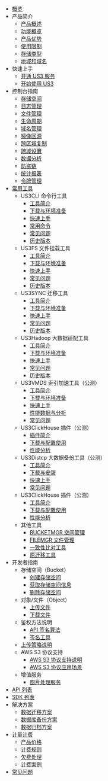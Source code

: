 
* [概览](/ufile/README)
* 产品简介
    * [产品概述](/ufile/introduction/concept)
    * [功能概览](/ufile/introduction/functions)
    * [产品优势](/ufile/introduction/advantages)
    * [使用限制](/ufile/introduction/limit)
    * [存储类型](/ufile/introduction/storage_type)
    * [地域和域名](/ufile/introduction/region)
* 快速上手
    * [开通 US3 服务](/ufile/quick/start_service)
    * [开始使用 US3](/ufile/quick/quick_start)
* 控制台指南
    * [存储空间](/ufile/guide/space)
    * [日志管理](/ufile/guide/logging)
    * [文件管理](/ufile/guide/management)
    * [生命周期](/ufile/guide/lifecycle)
    * [域名管理](/ufile/guide/domain)
    * [镜像回源](/ufile/guide/mirror)
    * [跨区域复制](/ufile/guide/multisite)
    * [跨域设置](/ufile/guide/cors)
    * [数据分析](/ufile/guide/analyze)
    * [防盗链](/ufile/guide/referer)
    * [统计报表](/ufile/guide/dashboard)
    * [令牌管理](/ufile/guide/token)
* [常用工具](/ufile/tools/introduction)
    * US3CLI 命令行工具
        * [工具简介](/ufile/tools/us3cli/introduction)
        * [下载与环境准备](/ufile/tools/us3cli/prepare)
        * [快速上手](/ufile/tools/us3cli/quickaccess)
        * [常用命令](/ufile/tools/us3cli/command)
        * [常见问题](/ufile/tools/us3cli/questions)
        * [历史版本](/ufile/tools/us3cli/ReleaseNote)
    * US3FS 文件挂载工具
        * [工具简介](/ufile/tools/us3fs/introduction)
        * [下载与环境准备](/ufile/tools/us3fs/prepare)
        * [快速上手](/ufile/tools/us3fs/quickaccess)
        * [常见问题](/ufile/tools/us3fs/questions)
        * [历史版本](/ufile/tools/us3fs/ReleaseNote)
    * US3SYNC 迁移工具
        * [工具简介](/ufile/tools/us3sync/introduction)
        * [下载与环境准备](/ufile/tools/us3sync/prepare)
        * [快速上手](/ufile/tools/us3sync/quickaccess)
        * [常见问题](/ufile/tools/us3sync/questions)
        * [历史版本](/ufile/tools/us3sync/ReleaseNote)
    * US3Hadoop 大数据适配工具
        * [工具简介](/ufile/tools/us3hadoop/introduction)
        * [下载与环境准备](/ufile/tools/us3hadoop/prepare)
        * [快速上手](/ufile/tools/us3hadoop/quickaccess)
        * [常见问题](/ufile/tools/us3hadoop/questions)
        * [历史版本](/ufile/tools/us3hadoop/ReleaseNote)
    * US3VMDS 索引加速工具（公测）
        * [工具简介](/ufile/tools/us3vmds/introduction)
        * [下载与环境准备](/ufile/tools/us3vmds/prepare)
        * [快速上手](/ufile/tools/us3vmds/quickaccess)
        * [性能数据与分析](/ufile/tools/us3vmds/testdata)
        * [常见问题](/ufile/tools/us3vmds/questions)
	* US3ClickHouse 插件（公测）
		* [插件简介](/ufile/tools/us3clickhouse/introduction)
		* [下载与配置使用](/ufile/tools/us3clickhouse/prepare)
		* [性能分析](/ufile/tools/us3clickhouse/testdata)
    * US3Distcp 大数据备份工具（公测）
        * [工具简介](/ufile/tools/us3distcp/introduction)
        * [下载与安装](/ufile/tools/us3distcp/prepare)
        * [快速上手](/ufile/tools/us3distcp/quickaccess)
        * [常见问题](/ufile/tools/us3distcp/questions)
    * US3ClickHouse 插件（公测）
        * [工具简介](/ufile/tools/us3clickhouse/introduction)
        * [下载与配置使用](/ufile/tools/us3clickhouse/prepare)
        * [性能分析](/ufile/tools/us3clickhouse/testdata)
    * 其他工具
        * [BUCKETMGR 空间管理](/ufile/tools/tools/tools_bcket)
        * [FILEMGR 文件管理](/ufile/tools/tools/tools_file)
        * [一致性比对工具](/ufile/tools/tools/consistency)
        * [原迁移工具](/ufile/tools/tools/ufile_import)
* 开发者指南
    * 存储空间（Bucket）
        * [创建存储空间](/ufile/guide/bucket/devguide)
        * [获取存储空间信息](/ufile/guide/bucket/describe)
        * [删除存储空间](/ufile/guide/bucket/delete)
    * 对象/文件（Object）
        * [上传文件](/ufile/guide/file/put)
        * [下载文件](/ufile/guide/file/download)
    * 鉴权方法说明
        * [API 签名算法](/ufile/api/authorization)
        * [签名工具](/ufile/api/authorization-tool)
	* [上传策略说明](/ufile/putpolicy)
    * AWS S3 协议支持
        * [AWS S3 协议支持说明](/ufile/s3/s3_introduction)
        * [AWS S3 协议应用场景](/ufile/s3/s3_application)
    * 增值服务
        * [图片处理服务](/ufile/service/pic)
* [API 列表](/ufile/api_reference)
* [SDK 列表](/ufile/tools/sdk)
* 解决方案
    * [数据迁移方案](/ufile/solutions/remove)
    * [数据库备份方案](/ufile/solutions/backup)
    * [数据归档方案](/ufile/solutions/archive)
* [计量计费](/ufile/bill/new)
    * [产品价格](/ufile/bill/billing)
    * [计费规则](/ufile/bill/directions)
    * [欠费处理](/ufile/bill/arrears)
    * [计费案例](/ufile/bill/case)
* [常见问题](/ufile/faq)
